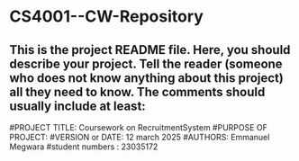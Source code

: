 # CS4001--CW-Repository
This is the project README file. Here, you should describe your project.
Tell the reader (someone who does not know anything about this project)
all they need to know. The comments should usually include at least:
------------------------------------------------------------------------

#PROJECT TITLE: Coursework on RecruitmentSystem
#PURPOSE OF PROJECT:
#VERSION or DATE: 12 march 2025
#AUTHORS: Emmanuel Megwara
#student numbers : 23035172
